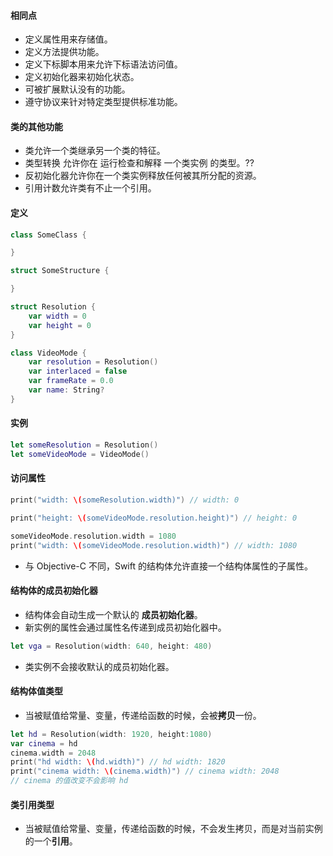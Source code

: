 #### 相同点

* 定义属性用来存储值。
* 定义方法提供功能。
* 定义下标脚本用来允许下标语法访问值。
* 定义初始化器来初始化状态。
* 可被扩展默认没有的功能。
* 遵守协议来针对特定类型提供标准功能。

#### 类的其他功能

* 类允许一个类继承另一个类的特征。
* 类型转换 允许你在 运行检查和解释 一个类实例 的类型。??
* 反初始化器允许你在一个类实例释放任何被其所分配的资源。
* 引用计数允许类有不止一个引用。

#### 定义

```swift
class SomeClass {

}

struct SomeStructure {

}

struct Resolution {
    var width = 0
    var height = 0
}

class VideoMode {
    var resolution = Resolution()
    var interlaced = false
    var frameRate = 0.0
    var name: String?
}
```

#### 实例

```swift
let someResolution = Resolution()
let someVideoMode = VideoMode()
```

#### 访问属性

```swift
print("width: \(someResolution.width)") // width: 0

print("height: \(someVideoMode.resolution.height)") // height: 0

someVideoMode.resolution.width = 1080
print("width: \(someVideoMode.resolution.width)") // width: 1080
```

* 与 Objective-C 不同，Swift 的结构体允许直接一个结构体属性的子属性。

#### 结构体的成员初始化器

* 结构体会自动生成一个默认的 **成员初始化器**。
* 新实例的属性会通过属性名传递到成员初始化器中。

```swift
let vga = Resolution(width: 640, height: 480)
```

* 类实例不会接收默认的成员初始化器。

#### 结构体值类型

* 当被赋值给常量、变量，传递给函数的时候，会被**拷贝**一份。

```swift
let hd = Resolution(width: 1920, height:1080)
var cinema = hd
cinema.width = 2048
print("hd width: \(hd.width)") // hd width: 1820
print("cinema width: \(cinema.width)") // cinema width: 2048
// cinema 的值改变不会影响 hd
```

#### 类引用类型

* 当被赋值给常量、变量，传递给函数的时候，不会发生拷贝，而是对当前实例的一个**引用**。

```swift


```


